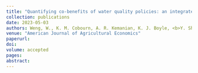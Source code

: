 ```yaml
---
title: "Quantifying co-benefits of water quality policies: an integrated assessment model of land and nitrogen management"
collection: publications
date: 2023-05-03
authors: Weng, W., K. M. Cobourn, A. R. Kemanian, K. J. Boyle, <b>Y. Shi</b>, J. Stachelek, and C. White
venue: "American Journal of Agricultural Economics"
paperurl:
doi:
volume: accepted
pages:
abstract:
---
```


